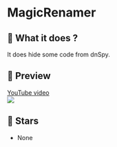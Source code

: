 # MagicRenamer

## 📜 What it does ?

It does hide some code from dnSpy.

## 🎥 Preview
[YouTube video](https://www.youtube.com/watch?v=wLeGYSr6AEs)<br>![](https://i.imgur.com/uXQ3FCY.png)

## 🌟 Stars

- None
